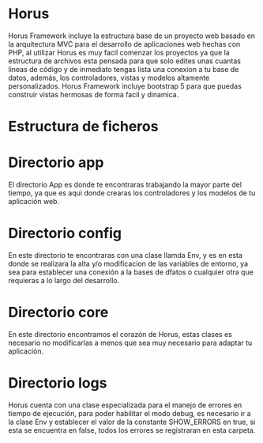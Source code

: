 # Horus
Horus Framework incluye la estructura base de un proyecto web basado en la arquitectura MVC para el desarrollo de aplicaciones web hechas con PHP, 
al utilizar Horus es muy facil comenzar los proyectos ya que la estructura de archivos esta pensada para que solo edites unas cuantas lineas de código 
y de inmediato tengas lista una conexion a tu base de datos, además, los controladores, vistas y modelos altamente personalizados.
Horus Framework incluye bootstrap 5 para que puedas construir vistas hermosas de forma facil y dinamica.

# Estructura de ficheros

# Directorio app
El directorio App es donde te encontraras trabajando la mayor parte del tiempo, ya que es aqui donde crearas los controladores y los modelos de tu aplicación web.

# Directorio config
En este directorio te encontraras con una clase llamda Env, y es en esta donde se realizara la alta y/o modificacion de las variables de entorno, ya sea para 
establecer una conexión a la bases de dfatos o cualquier otra que requieras a lo largo del desarrollo.

# Directorio core
En este directorio encontramos el corazón de Horus, estas clases es necesario no modificarlas a menos que sea muy necesario para adaptar tu aplicación.

# Directorio logs

Horus cuenta con una clase especializada para el manejo de errores en tiempo de ejecución, para poder habilitar el modo debug, es necesario ir a la clase Env y establecer el valor
de la constante SHOW_ERRORS en true, si esta se encuentra en false, todos los errores se registraran en esta carpeta.